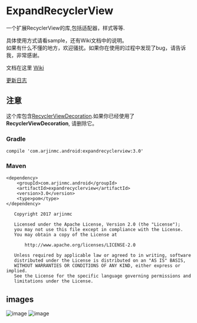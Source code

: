 # ExpandRecyclerView
一个扩展RecyclerView的库,包括适配器，样式等等.

具体使用方式请看sample，还有Wiki文档中的说明。  
如果有什么不懂的地方，欢迎骚扰。如果你在使用的过程中发现了bug，请告诉我，非常感谢。
  
文档在这里 [Wiki](https://github.com/arjinmc/ExpandRecyclerView/wiki)  

[更新日志](NEWS_CN.md)

## 注意

这个库包含[RecyclerViewDecoration](https://github.com/arjinmc/RecyclerViewDecoration).如果你已经使用了<strong>RecyclerViewDecoration</strong>, 请删除它。

### Gradle
```code
compile 'com.arjinmc.android:expandrecyclerview:3.0'
```

### Maven
```code
<dependency>
    <groupId>com.arjinmc.android</groupId>
    <artifactId>expandrecyclerview</artifactId>
    <version>3.0</version>
    <type>pom</type>
</dependency>
```

```code
   Copyright 2017 arjinmc

   Licensed under the Apache License, Version 2.0 (the "License");
   you may not use this file except in compliance with the License.
   You may obtain a copy of the License at

       http://www.apache.org/licenses/LICENSE-2.0

   Unless required by applicable law or agreed to in writing, software
   distributed under the License is distributed on an "AS IS" BASIS,
   WITHOUT WARRANTIES OR CONDITIONS OF ANY KIND, either express or implied.
   See the License for the specific language governing permissions and
   limitations under the License.
```

## images
![image](https://github.com/arjinmc/ExpandRecyclerView/blob/master/images/device-2018-04-13-174313.png)
![image](https://github.com/arjinmc/ExpandRecyclerView/blob/master/images/device-2018-04-13-174237.png)
